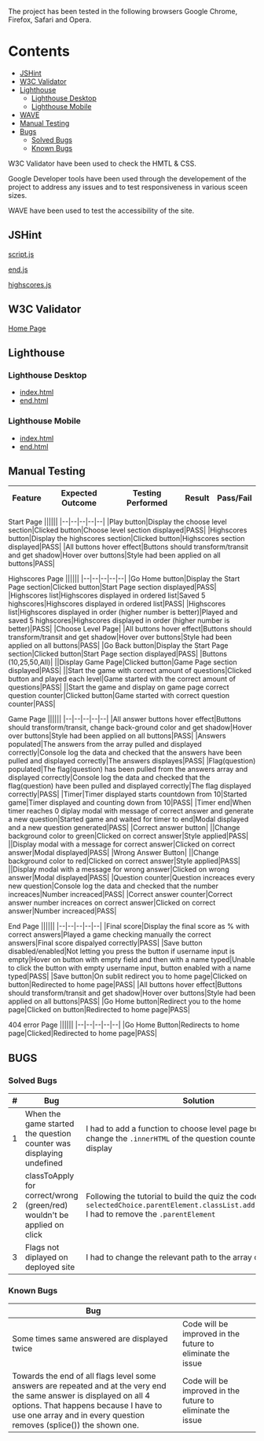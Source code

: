 The project has been tested in the following browsers Google Chrome, Firefox, Safari and Opera.

# Contents 

* [JSHint](#jshint)
* [W3C Validator](#w3c-validator)
* [Lighthouse](#lighthouse)
  * [Lighthouse Desktop](#lighthouse-desktop)
  * [Lighthouse Mobile](#lighthouse-mobile)
* [WAVE](#wave)
* [Manual Testing](#manual-testing)
* [Bugs](#bugs)
  * [Solved Bugs](#solved-bugs)
  * [Known Bugs](#known-bugs)

W3C Validator have been used to check the HMTL & CSS.

Google Developer tools have been used through the developement of the project to address any issues and to test responsiveness in various sceen sizes.

WAVE have been used to test the accessibility of the site.

## JSHint

[script.js](documentation/images/script-js.png)

[end.js](documentation/images/end-js.png)

[highscores.js](documentation/images/hidhscores-js.png)

## W3C Validator

[Home Page](documentation/images/)

## Lighthouse

### Lighthouse Desktop

* [index.html](documentation/images/index-html.png)
* [end.html](documentation/images/end-html.png)

### Lighthouse Mobile

* [index.html](documentation/images/index-mobile.png)
* [end.html](documentation/images/end-mobile.png)

## Manual Testing

|Feature|Expected Outcome|Testing Performed|Result|Pass/Fail|
|--|--|--|--|--|

Start Page
||||||
|--|--|--|--|--|
|Play button|Display the choose level section|Clicked button|Choose level section displayed|PASS|
|Highscores button|Display the highscores section|Clicked button|Highscores section displayed|PASS|
|All buttons hover effect|Buttons should transform/transit and get shadow|Hover over buttons|Style had been applied on all buttons|PASS|

Highscores Page
||||||
|--|--|--|--|--|
|Go Home button|Display the Start Page section|Clicked button|Start Page section displayed|PASS|
|Highscores list|Highscores displayed in ordered list|Saved 5 highscores|Highscores displayed in ordered list|PASS|
|Highscores list|Highscores displayed in order (higher number is better)|Played and saved 5 highscores|Highscores displayed in order (higher number is better)|PASS|
|Choose Level Page|
|All buttons hover effect|Buttons should transform/transit and get shadow|Hover over buttons|Style had been applied on all buttons|PASS|
|Go Back button|Display the Start Page section|Clicked button|Start Page section displayed|PASS|
|Buttons (10,25,50,All)|
||Display Game Page|Clicked button|Game Page section displayed|PASS|
||Start the game with correct amount of questions|Clicked button and played each level|Game started with the correct amount of questions|PASS|
||Start the game and display on game page correct question counter|Clicked button|Game started with correct question counter|PASS|

Game Page
||||||
|--|--|--|--|--|
|All answer buttons hover effect|Buttons should transform/transit, change back-ground color and get shadow|Hover over buttons|Style had been applied on all buttons|PASS|
|Answers populated|The answers from the array pulled and displayed correctly|Console log the data and checked that the answers have been pulled and displayed correctly|The answers displayes|PASS|
|Flag(question) populated|The flag(question) has been pulled from the answers array and displayed correctly|Console log the data and checked that the flag(question) have been pulled and displayed correctly|The flag displayed correctly|PASS|
|Timer|Timer displayed starts countdown from 10|Started game|Timer displayed and counting down from 10|PASS|
|Timer end|When timer reaches 0 diplay modal with message of correct answer and generate a new question|Started game and waited for timer to end|Modal displayed and a new question generated|PASS|
|Correct answer button|
||Change background color to green|Clicked on correct answer|Style applied|PASS|
||Display modal with a message for correct answer|Clicked on correct answer|Modal displayed|PASS|
|Wrong Answer Button|
||Change background color to red|Clicked on correct answer|Style applied|PASS|
||Display modal with a message for wrong answer|Clicked on wrong answer|Modal displayed|PASS|
|Question counter|Question increaces every new question|Console log the data and checked that the number increaces|Number increaced|PASS|
|Correct answer counter|Correct answer number increaces on correct answer|Clicked on correct answer|Number increaced|PASS|

End Page
||||||
|--|--|--|--|--|
|Final score|Display the final score as % with correct answers|Played a game checking manually the correct answers|Final score dispalyed correctly|PASS|
|Save button disabled/enabled|Not letting you press the button if username input is empty|Hover on button with empty field and then with a name typed|Unable to click the button with empty username input, button enabled with a name typed|PASS|
|Save button|On sublit redirect you to home page|Clicked on button|Redirected to home page|PASS|
|All buttons hover effect|Buttons should transform/transit and get shadow|Hover over buttons|Style had been applied on all buttons|PASS|
|Go Home button|Redirect you to the home page|Clicked on button|Redirected to home page|PASS|

404 error Page
||||||
|--|--|--|--|--|
|Go Home Button|Redirects to home page|Clicked|Redirected to home page|PASS|

## BUGS

### Solved Bugs
|#|Bug|Solution|
|--|--|--|
|1|When the game started the question counter was displaying undefined|I had to add a function to choose level page buttons to change the ```.innerHTML``` of the question counter on first display|
|2|classToApply for correct/wrong (green/red) wouldn't be applied on click|Following the tutorial to build the quiz the code was written ```selectedChoice.parentElement.classList.add(classToApply)``` I had to remove the ```.parentElement```
|3|Flags not diplayed on deployed site|I had to change the relevant path to the array of countries|

### Known Bugs

|Bug|||
|--|--|--|
|Some times same answered are displayed twice|Code will be improved in the future to eliminate the issue|
|Towards the end of all flags level some answers are repeated and at the very end the same answer is displayed on all 4 options. That happens because I have to use one array and in every question removes (splice()) the shown one.|Code will be improved in the future to eliminate the issue|